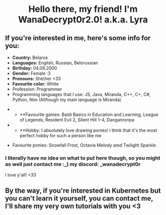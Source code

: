 <h1 align="center">Hello there, my friend! I'm WanaDecrypt0r2.0! a.k.a. Lyra</h1>

## If you're interested in me, here's some info for you:
* **Country:** Belarus 
* **Languages:** English, Russian, Belorussian
* **Birthday:** 04.06.2000
* **Gender:** Female :3
* **Pronouns:** She\her <33
* **Favourite color:** White 
 * Profession: Programmer
* Programming languages that I use: JS, Java, Miranda, C++, C+, C#, Python, Nim (Although my main language is Miranda)

- * **Favourite games: Baldi Basics in Education and Learning, League of Legends, Resident Evil 2, Silent Hill 1-4, Danganronpa
- * **Hobby: I absolutely love drawing ponies! I think that it's the most perfect hobby for such a person like me 

* Favourite ponies: Snowfall Frost, Octavia Melody amd Twilight Sparkle

### I literally have no idea on what to put here though, so you might as well just contact me :_) my discord: _wanadecrypt0r
I love y'all! <33


## By the way, if you're interested in Kubernetes but you can't learn it yourself, you can contact me, I'll share my very own tutorials with you <3
